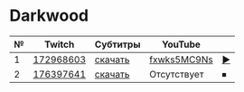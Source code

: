 # Darkwood

| № | Twitch | Субтитры | YouTube |  |
| --- | --- | --- | --- | --- |
| 1 | [172968603](https://www.twitch.tv/videos/172968603) | [скачать](../chats/v172968603.ass) | [fxwks5MC9Ns](https://www.youtube.com/watch?v=fxwks5MC9Ns) | [▶](../src/player.html?v=fxwks5MC9Ns&s=172968603) |
| 2 | [176397641](https://www.twitch.tv/videos/176397641) | [скачать](../chats/v176397641.ass) | Отсутствует | ⏹ |

